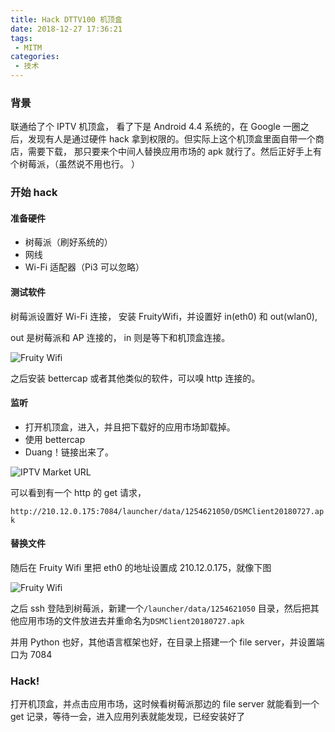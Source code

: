 ```yaml
---
title: Hack DTTV100 机顶盒
date: 2018-12-27 17:36:21
tags:
 - MITM
categories:
 - 技术
---
```


### 背景

联通给了个 IPTV 机顶盒， 看了下是 Android 4.4 系统的，在 Google 一圈之后，发现有人是通过硬件 hack 拿到权限的。但实际上这个机顶盒里面自带一个商店，需要下载， 那只要来个中间人替换应用市场的 apk 就行了。然后正好手上有个树莓派，（虽然说不用也行。 ）

### 开始 hack

#### 准备硬件

 - 树莓派（刷好系统的）
 - 网线
 - Wi-Fi 适配器（Pi3 可以忽略）

#### 测试软件

 树莓派设置好 Wi-Fi 连接， 安装 FruityWifi，并设置好 in(eth0) 和 out(wlan0),

 out 是树莓派和 AP 连接的， in 则是等下和机顶盒连接。

 ![Fruity Wifi](https://i.loli.net/2018/12/27/5c24bdf1128a0.png)

 之后安装 bettercap 或者其他类似的软件，可以嗅 http 连接的。

#### 监听

 - 打开机顶盒，进入，并且把下载好的应用市场卸载掉。
 - 使用 bettercap
 - Duang！链接出来了。

 ![IPTV Market URL](https://i.loli.net/2018/12/27/5c24bec1d2b30.png)

 可以看到有一个 http 的 get 请求，
 
 `http://210.12.0.175:7084/launcher/data/1254621050/DSMClient20180727.apk`

#### 替换文件
 随后在 Fruity Wifi 里把 eth0 的地址设置成 210.12.0.175，就像下图

 ![Fruity Wifi](https://i.loli.net/2018/12/27/5c24bdf1128a0.png)

 之后 ssh 登陆到树莓派，新建一个`/launcher/data/1254621050` 目录，然后把其他应用市场的文件放进去并重命名为`DSMClient20180727.apk`
 
 并用 Python 也好，其他语言框架也好，在目录上搭建一个 file server，并设置端口为 7084

### Hack!
 打开机顶盒，并点击应用市场，这时候看树莓派那边的 file server 就能看到一个 get 记录，等待一会，进入应用列表就能发现，已经安装好了
